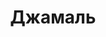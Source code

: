 --- 
title: "Джамаль" 
site: "http://www.djamal.com.ua" 
town: "Севастополь" 
tel: ["+38 050 360-36-59, +38(0692)93-60-86, +38(0692)93-71-00"] 
address: "Россия, АР Крым, г. Севастополь, улица Гоголя, д. 27, оф. 7" 
mail: "post@djamal.com.ua" 
--- 